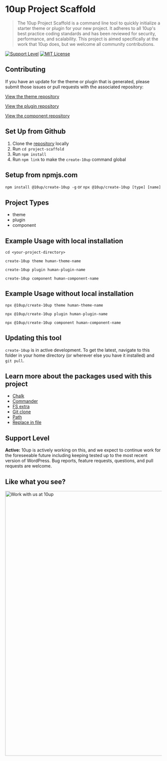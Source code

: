 # 10up Project Scaffold

> The 10up Project Scaffold is a command line tool to quickly initialize a starter theme or plugin for your new project. It adheres to all 10up's best practice coding standards and has been reviewed for security, performance, and scalability. This project is aimed specifically at the work that 10up does, but we welcome all community contributions.

[![Support Level](https://img.shields.io/badge/support-active-green.svg)](#support-level) [![MIT License](https://img.shields.io/github/license/10up/project-scaffold.svg)](https://github.com/10up/project-scaffold/blob/master/LICENSE.md)

## Contributing

If you have an update for the theme or plugin that is generated, please submit those issues or pull requests with the associated repository:

[View the theme repository](https://github.com/10up/theme-scaffold)

[View the plugin repository](https://github.com/10up/plugin-scaffold)

[View the component repository](https://github.com/10up/component-scaffold)

## Set Up from Github

1.  Clone the [repository](https://github.com/10up/project-scaffold) locally
2.  Run `cd project-scaffold`
3.  Run `npm install`
4.  Run `npm link` to make the `create-10up` command global

## Setup from npmjs.com

`npm install @10up/create-10up -g` or `npx @10up/create-10up [type] [name]`

## Project Types

* theme
* plugin
* component

## Example Usage with local installation

`cd <your-project-directory>`

`create-10up theme human-theme-name`

`create-10up plugin human-plugin-name`

`create-10up component human-component-name`

## Example Usage without local installation

`npx @10up/create-10up theme human-theme-name`

`npx @10up/create-10up plugin human-plugin-name`

`npx @10up/create-10up component human-component-name`

## Updating this tool

`create-10up` is in active development. To get the latest, navigate to this folder in your home directory (or wherever else you have it installed) and `git pull`.

## Learn more about the packages used with this project

*   [Chalk](https://www.npmjs.com/package/chalk)
*   [Commander](https://www.npmjs.com/package/commander)
*   [FS extra](https://www.npmjs.com/package/fs-extra)
*   [Git clone](https://www.npmjs.com/package/git-clone)
*   [Path](https://www.npmjs.com/package/path)
*   [Replace in file](https://www.npmjs.com/package/replace-in-file)

## Support Level

**Active:** 10up is actively working on this, and we expect to continue work for the foreseeable future including keeping tested up to the most recent version of WordPress.  Bug reports, feature requests, questions, and pull requests are welcome.

## Like what you see?

<a href="http://10up.com/contact/"><img src="https://10up.com/uploads/2016/10/10up-Github-Banner.png" width="850" alt="Work with us at 10up"></a>
